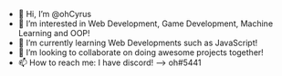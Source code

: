 - 👋 Hi, I’m @ohCyrus
- 👀 I’m interested in Web Development, Game Development, Machine Learning and OOP!
- 🌱 I’m currently learning Web Developments such as JavaScript!
- 💞️ I’m looking to collaborate on doing awesome projects together!
- 📫 How to reach me: I have discord! --> oh#5441

<!---
ohCyrus/ohCyrus is a ✨ special ✨ repository because its `README.md` (this file) appears on your GitHub profile.
You can click the Preview link to take a look at your changes.
--->
